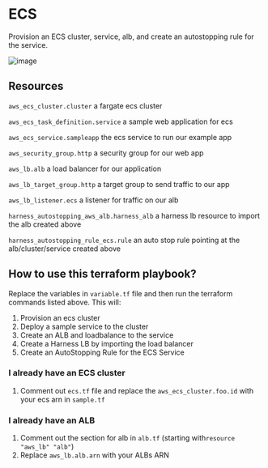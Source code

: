 # ECS

Provision an ECS cluster, service, alb, and create an autostopping rule for the service.

![image](https://github.com/wings-software/AutoStoppingLab/assets/7338312/256abff4-e8df-4e2a-98ab-0864a8a63a9e)

## Resources

`aws_ecs_cluster.cluster` a fargate ecs cluster

`aws_ecs_task_definition.service` a sample web application for ecs

`aws_ecs_service.sampleapp` the ecs service to run our example app

`aws_security_group.http` a security group for our web app


`aws_lb.alb` a load balancer for our application

`aws_lb_target_group.http` a target group to send traffic to our app

`aws_lb_listener.ecs` a listener for traffic on our alb


`harness_autostopping_aws_alb.harness_alb` a harness lb resource to import the alb created above

`harness_autostopping_rule_ecs.rule` an auto stop rule pointing at the alb/cluster/service created above

## How to use this terraform playbook?
Replace the variables in `variable.tf` file and then run the terraform commands listed above. This will:
1. Provision an ecs cluster
2. Deploy a sample service to the cluster
3. Create an ALB and loadbalance to the service
4. Create a Harness LB by importing the load balancer
5. Create an AutoStopping Rule for the ECS Service

### I already have an ECS cluster
1. Comment out `ecs.tf` file and replace the `aws_ecs_cluster.foo.id` with your ecs arn in `sample.tf`

### I already have an ALB
1. Comment out the section for alb in `alb.tf` (starting with`resource "aws_lb" "alb"`)
2. Replace `aws_lb.alb.arn` with your ALBs ARN

